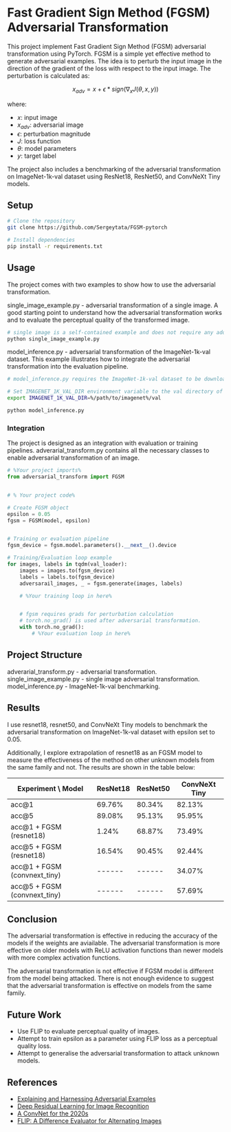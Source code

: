 # Fast Gradient Sign Method (FGSM) Adversarial Transformation
This project implement Fast Gradient Sign Method (FGSM) adversarial transformation using PyTorch. FGSM is a simple yet effective method to generate adversarial examples. The idea is to perturb the input image in the direction of the gradient of the loss with respect to the input image. The perturbation is calculated as:

```math
x_{adv} = x + \epsilon * sign(\nabla_x J(\theta, x, y))
```

where:
- $x$: input image
- $x_{adv}$: adversarial image
- $\epsilon$: perturbation magnitude
- $J$: loss function
- $\theta$: model parameters
- $y$: target label

The project also includes a benchmarking of the adversarial transformation on ImageNet-1k-val dataset using ResNet18, ResNet50, and ConvNeXt Tiny models.


## Setup

```bash
# Clone the repository
git clone https://github.com/Sergeytata/FGSM-pytorch

# Install dependencies
pip install -r requirements.txt
```

## Usage
The project comes with two examples to show how to use the adversarial transformation.

single_image_example.py - adversarial transformation of a single image. A good starting point to understand how the adversarial transformation works and to evaluate the perceptual quality of the transformed image.
```bash
# single image is a self-contained example and does not require any additional setup.
python single_image_example.py
```


model_inference.py - adversarial transformation of the ImageNet-1k-val dataset. This example illustrates how to integrate the adversarial transformation into the evaluation pipeline.
```bash
# model_inference.py requires the ImageNet-1k-val dataset to be downloaded and extracted.

# Set IMAGENET_1K_VAL_DIR environment variable to the val directory of your ImageNet dataset.
export IMAGENET_1K_VAL_DIR=%/path/to/imagenet%/val

python model_inference.py
```


### Integration
The project is designed as an integration with evaluation or training pipelines. adverarial_transform.py contains all the necessary classes to enable adversarial transformation of an image. 

```python
# %Your project imports%
from adversarial_transform import FGSM


# % Your project code%

# Create FGSM object
epsilon = 0.05
fgsm = FGSM(model, epsilon)


# Training or evaluation pipeline
fgsm_device = fgsm.model.parameters().__next__().device

# Training/Evaluation loop example
for images, labels in tqdm(val_loader):
    images = images.to(fgsm_device)
    labels = labels.to(fgsm_device)
    adversarail_images, _ = fgsm.generate(images, labels)

    # %Your training loop in here%


    # fgsm requires grads for perturbation calculation
    # torch.no_grad() is used after adversarial transformation.
    with torch.no_grad():
        # %Your evaluation loop in here%

```


## Project Structure
adverarial_transform.py - adversarial transformation.
single_image_example.py - single image adversarial transformation.
model_inference.py - ImageNet-1k-val benchmarking.

## Results
I use resnet18, resnet50, and ConvNeXt Tiny models to benchmark the adversarial transformation on ImageNet-1k-val dataset with epsilon set to 0.05. 

Additionally, I explore extrapolation of resnet18 as an FGSM model to measure the effectiveness of the method on other unknown models from the same family and not.
The results are shown in the table below:


|      Experiment \ Model      | ResNet18 | ResNet50 | ConvNeXt Tiny |
|------------------------------|----------|----------|---------------|
| acc@1                        |  69.76%  |  80.34%  |    82.13%     |
| acc@5                        |  89.08%  |  95.13%  |    95.95%     |
| acc@1 + FGSM (resnet18)      |   1.24%  |  68.87%  |    73.49%     |
| acc@5 + FGSM (resnet18)      |  16.54%  |  90.45%  |    92.44%     |
| acc@1 + FGSM (convnext_tiny) |  ------  |  ------  |    34.07%     |
| acc@5 + FGSM (convnext_tiny) |  ------  |  ------  |    57.69%     |

## Conclusion
The adversarial transformation is effective in reducing the accuracy of the models if the weights are aviailable. The adversarial transformation is more effective on older models with ReLU activation functions than newer models with more complex activation functions. 

The adversarial transformation is not effective if FGSM model is different from the model being attacked. There is not enough evidence to suggest that the adversarial transformation is effective on models from the same family.

## Future Work
- Use FLIP to evaluate perceptual quality of images.
- Attempt to train epsilon as a parameter using FLIP loss as a perceptual quality loss.
- Attempt to generalise the adversarial transformation to attack unknown models.

## References
- [Explaining and Harnessing Adversarial Examples](https://arxiv.org/abs/1412.6572)
- [Deep Residual Learning for Image Recognition](https://arxiv.org/abs/1512.03385)
- [A ConvNet for the 2020s](https://arxiv.org/abs/2201.03545)
- [FLIP: A Difference Evaluator for Alternating Images](https://research.nvidia.com/sites/default/files/node/3260/FLIP_Paper.pdf)
